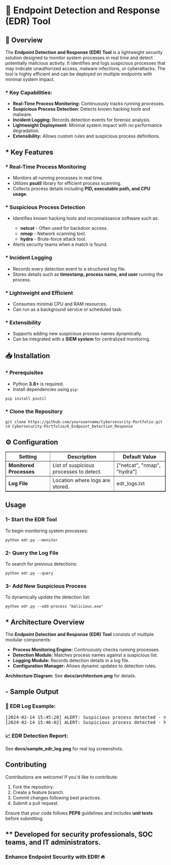 <!DOCTYPE html>
<html lang="en">
<head>
    <meta charset="UTF-8">
 </head>
<body>

<h1>🚀 Endpoint Detection and Response (EDR) Tool</h1>

<h2>📌 Overview</h2>

<p>
    The <b>Endpoint Detection and Response (EDR) Tool</b> is a lightweight security solution designed to monitor system processes in real time 
    and detect potentially malicious activity. It identifies and logs suspicious processes that may indicate unauthorized access, malware infections, 
    or cyberattacks. The tool is highly efficient and can be deployed on multiple endpoints with minimal system impact.
</p>

<h3>* Key Capabilities:</h3>
<ul>
    <li> <b>Real-Time Process Monitoring:</b> Continuously tracks running processes.</li>
    <li> <b>Suspicious Process Detection:</b> Detects known hacking tools and malware.</li>
    <li> <b>Incident Logging:</b> Records detection events for forensic analysis.</li>
    <li> <b>Lightweight Deployment:</b> Minimal system impact with no performance degradation.</li>
    <li> <b>Extensibility:</b> Allows custom rules and suspicious process definitions.</li>
</ul>

<h2>* Key Features</h2>

<h3>* Real-Time Process Monitoring</h3>
<ul>
    <li>Monitors all running processes in real time.</li>
    <li>Utilizes <b>psutil</b> library for efficient process scanning.</li>
    <li>Collects process details including <b>PID, executable path, and CPU usage</b>.</li>
</ul>

<h3>* Suspicious Process Detection</h3>
<ul>
    <li>Identifies known hacking tools and reconnaissance software such as:</li>
    <ul>
        <li> <b>netcat</b> - Often used for backdoor access.</li>
        <li> <b>nmap</b> - Network scanning tool.</li>
        <li> <b>hydra</b> - Brute-force attack tool.</li>
    </ul>
    <li>Alerts security teams when a match is found.</li>
</ul>

<h3>* Incident Logging</h3>
<ul>
    <li>Records every detection event to a structured log file.</li>
    <li>Stores details such as <b>timestamp, process name, and user</b> running the process.</li>
</ul>

<h3>* Lightweight and Efficient</h3>
<ul>
    <li>Consumes minimal CPU and RAM resources.</li>
    <li>Can run as a background service or scheduled task.</li>
</ul>

<h3>* Extensibility</h3>
<ul>
    <li>Supports adding new suspicious process names dynamically.</li>
    <li>Can be integrated with a <b>SIEM system</b> for centralized monitoring.</li>
</ul>

<h2>📥 Installation</h2>

<h3>* Prerequisites</h3>
<ul>
    <li>Python <b>3.8+</b> is required.</li>
    <li>Install dependencies using <code>pip</code>:</li>
</ul>

<pre>
<code>pip install psutil</code>
</pre>

<h3>* Clone the Repository</h3>
<pre>
<code>git clone https://github.com/yourusername/Cybersecurity-Portfolio.git
cd Cybersecurity-Portfolio/6_Endpoint_Detection_Response</code>
</pre>

<h2>⚙️ Configuration</h2>

<table border="1">
    <tr>
        <th>Setting</th>
        <th>Description</th>
        <th>Default Value</th>
    </tr>
    <tr>
        <td><b>Monitored Processes</b></td>
        <td>List of suspicious processes to detect.</td>
        <td>["netcat", "nmap", "hydra"]</td>
    </tr>
    <tr>
        <td><b>Log File</b></td>
        <td>Location where logs are stored.</td>
        <td>edr_logs.txt</td>
    </tr>
</table>

<h2> Usage</h2>

<h3>1- Start the EDR Tool</h3>
<p>To begin monitoring system processes:</p>
<pre>
<code>python edr.py --monitor</code>
</pre>

<h3>2- Query the Log File</h3>
<p>To search for previous detections:</p>
<pre>
<code>python edr.py --query</code>
</pre>

<h3>3- Add New Suspicious Process</h3>
<p>To dynamically update the detection list:</p>
<pre>
<code>python edr.py --add-process "malicious.exe"</code>
</pre>

<h2>* Architecture Overview</h2>

<p>The <b>Endpoint Detection and Response (EDR) Tool</b> consists of multiple modular components:</p>

<ul>
    <li><b> Process Monitoring Engine:</b> Continuously checks running processes.</li>
    <li><b> Detection Module:</b> Matches process names against a suspicious list.</li>
    <li><b> Logging Module:</b> Records detection details in a log file.</li>
    <li><b> Configuration Manager:</b> Allows dynamic updates to detection rules.</li>
</ul>

<p> <b>Architecture Diagram:</b> See <b>docs/architecture.png</b> for details.</p>

<h2>- Sample Output</h2>

<h3>📄 EDR Log Example:</h3>

<pre>
[2024-02-14 15:45:20] ALERT: Suspicious process detected - netcat (PID: 2890)
[2024-02-14 15:46:02] ALERT: Suspicious process detected - hydra (PID: 3102)
</pre>

<h3>📈 EDR Detection Report:</h3>
<p> See <b>docs/sample_edr_log.png</b> for real log screenshots.</p>

<h2> Contributing</h2>

<p> Contributions are welcome! If you'd like to contribute:</p>

<ol>
    <li>Fork the repository.</li>
    <li>Create a feature branch.</li>
    <li>Commit changes following best practices.</li>
    <li>Submit a pull request.</li>
</ol>

<p> Ensure that your code follows <b>PEP8</b> guidelines and includes <b>unit tests</b> before submitting.</p>


<h2>** Developed for security professionals, SOC teams, and IT administrators.</h2>
<h3>Enhance Endpoint Security with EDR! 🔥</h3>

</body>
</html>
